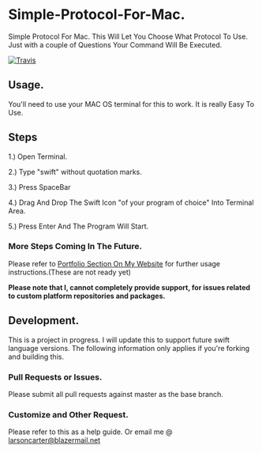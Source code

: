 # Simple-Protocol-For-Mac.
Simple Protocol For Mac. This Will Let You Choose What Protocol To Use. Just with a couple of Questions Your Command Will Be Executed.




[![Travis](https://img.shields.io/travis/USER/REPO.svg)](LPGhatguy/postcss-sassy-import:)




## Usage.

You'll need to use your MAC OS terminal for this to work. It is really Easy To Use.

##  Steps

1.) Open Terminal.

2.) Type "swift" without quotation marks.

3.) Press SpaceBar

4.) Drag And Drop The Swift Icon "of your program of choice" Into Terminal Area.

5.) Press Enter And The Program Will Start.

### More Steps Coming In The Future.

Please refer to [Portfolio Section On My Website](https://larsoncarter.website) for further usage instructions.(These are not ready yet)

**Please note that I, cannot completely provide support, for issues related to custom platform repositories and packages.**

## Development.

This is a project in progress. I will update this to support future swift language versions. The following information only applies if you're forking and building this.

### Pull Requests or Issues.

Please submit all pull requests against master as the base branch.

### Customize and Other Request.

Please refer to this as a help guide. Or email me @ larsoncarter@blazermail.net
